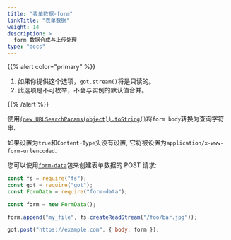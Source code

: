```yaml
---
title: "表单数据-form"
linkTitle: "表单数据"
weight: 14
description: >
  form 数据合成与上传处理
type: "docs"
---
```


{{% alert color="primary" %}}

1. 如果你提供这个选项，`got.stream()`将是只读的。
2. 此选项是不可枚举，不会与实例的默认值合并。

{{% /alert %}}

使用[`(new URLSearchParams(object)).toString()`](https://nodejs.org/api/url.html#url_constructor_new_urlsearchparams_obj)将`form body`转换为查询字符串.

如果设置为`true`和`Content-Type`头没有设置, 它将被设置为`application/x-www-form-urlencoded`.

您可以使用[`form-data`](https://github.com/form-data/form-data)包来创建表单数据的 POST 请求:

```js
const fs = require("fs");
const got = require("got");
const FormData = require("form-data");

const form = new FormData();

form.append("my_file", fs.createReadStream("/foo/bar.jpg"));

got.post("https://example.com", { body: form });
```
